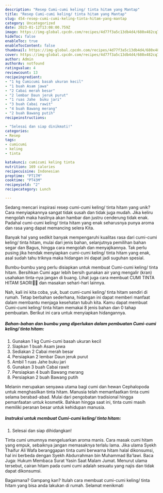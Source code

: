 ```yaml
---
description: "Resep Cumi-cumi keling/ tinta hitam yang Mantap"
title: "Resep Cumi-cumi keling/ tinta hitam yang Mantap"
slug: 454-resep-cumi-cumi-keling-tinta-hitam-yang-mantap
category: Uncategorized
date: 2023-01-12T13:08:00.759Z
image: https://img-global.cpcdn.com/recipes/4d77f3a5c13db4d4/680x482cq70/cumi-cumi-keling-tinta-hitam-foto-resep-utama.jpg
hideToc: false
enableToc: true
enableTocContent: false
thumbnail: https://img-global.cpcdn.com/recipes/4d77f3a5c13db4d4/680x482cq70/cumi-cumi-keling-tinta-hitam-foto-resep-utama.jpg
cover: https://img-global.cpcdn.com/recipes/4d77f3a5c13db4d4/680x482cq70/cumi-cumi-keling-tinta-hitam-foto-resep-utama.jpg
author: Admin
authorAv: notfound
ratingvalue: 4
reviewcount: 13
recipeingredient:
- "1 kg Cumicumi basah ukuran kecil"
- "1 buah Asam jawa"
- "2 Cabai merah besar"
- "2 lembar Daun jeruk purut"
- "1 ruas Jahe  buku jari"
- "3 buah Cabai rawit"
- "4 buah Bawang merang"
- "2 buah Bawang putih"
recipeinstructions:

- "Selesai dan siap dinikmati!"
categories:
- Resep
tags:
- cumicumi
- keling
- tinta

katakunci: cumicumi keling tinta 
nutrition: 169 calories
recipecuisine: Indonesian
preptime: "PT17M"
cooktime: "PT43M"
recipeyield: "2"
recipecategory: Lunch

---
```





Sedang mencari inspirasi resep cumi-cumi keling/ tinta hitam yang unik? Cara menyiapkannya sangat tidak susah dan tidak juga mudah. Jika keliru mengolah maka hasilnya akan hambar dan justru cenderung tidak enak. Padahal cumi-cumi keling/ tinta hitam yang enak seharusnya punya aroma dan rasa yang dapat memancing selera Kita.





Banyak hal yang sedikit banyak mempengaruhi kualitas rasa dari cumi-cumi keling/ tinta hitam, mulai dari jenis bahan, selanjutnya pemilihan bahan segar dan Bagus, hingga cara mengolah dan menyajikannya. Tak perlu pusing jika hendak menyiapkan cumi-cumi keling/ tinta hitam yang enak,      asal sudah tahu triknya maka hidangan ini dapat jadi suguhan spesial.














Bumbu-bumbu yang perlu disiapkan untuk membuat Cumi-cumi keling/ tinta hitam. Bersihkan Cumi agar lebih bersih gunakan air yang mengalir (kran) usahakan tinta-nya jangan di buang. Lihat juga cara membuat CUMI TINTA HITAM SAORI🐙🐙 dan masakan sehari-hari lainnya.






Nah, kali ini kita coba, yuk, buat cumi-cumi keling/ tinta hitam sendiri di rumah. Tetap berbahan sederhana, hidangan ini dapat memberi manfaat dalam membantu menjaga kesehatan tubuh kita. Kamu dapat membuat Cumi-cumi keling/ tinta hitam memakai 8 jenis bahan dan 0 tahap pembuatan. Berikut ini cara untuk menyiapkan hidangannya.

<!--inarticleads1-->

##### Bahan-bahan dan bumbu yang diperlukan dalam pembuatan Cumi-cumi keling/ tinta hitam:

1. Gunakan 1 kg Cumi-cumi basah ukuran kecil
1. Siapkan 1 buah Asam jawa
1. Sediakan 2 Cabai merah besar
1. Persiapkan 2 lembar Daun jeruk purut
1. Ambil 1 ruas Jahe  buku jari
1. Gunakan 3 buah Cabai rawit
1. Persiapkan 4 buah Bawang merang
1. Persiapkan 2 buah Bawang putih


Melanin merupakan senyawa utama bagi cumi dan hewan Cephalopoda untuk menghasilkan tinta hitam. Manusia telah memanfaatkan tinta cumi selama berabad-abad. Mulai dari pengobatan tradisional hingga pemanfaatan untuk kosmetik. Bahkan hingga saat ini, tinta cumi masih memiliki peranan besar untuk kehidupan manusia. 

<!--inarticleads2-->

##### Instruksi untuk membuat Cumi-cumi keling/ tinta hitam:


1. Selesai dan siap dihidangkan!

Tinta cumi umumnya mengeluarkan aroma manis. Cara masak cumi hitam yang empuk, sebaiknya jangan memasaknya terlalu lama. Jika ulama Syekh Thaifur Ali Wafa beranggapan tinta cumi berwarna hitam halal dikonsumsi, hal ini berbeda dengan Syekh Abdurrahman bin Muhammad Ba&#39;lawi. Baca Juga: Hukum Membaca Surat Yasin Saat Malam Jumat. Menurut ulama tersebut, cairan hitam pada cumi cumi adalah sesuatu yang najis dan tidak dapat dikonsumsi. 

Bagaimana? Gampang kan? Itulah cara membuat cumi-cumi keling/ tinta hitam yang bisa anda lakukan di rumah. Selamat menikmati
